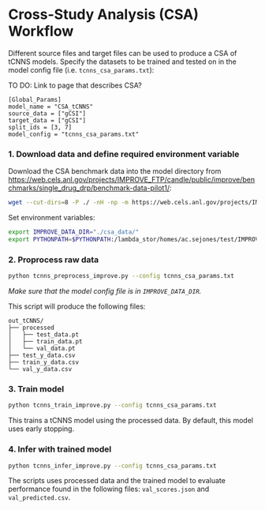 # Cross-Study Analysis (CSA) Workflow

Different source files and target files can be used to produce a CSA of tCNNS models. Specify the datasets to be trained and tested on in the model config file (i.e. `tcnns_csa_params.txt`):

TO DO: Link to page that describes CSA?

```
[Global_Params]
model_name = "CSA_tCNNS"
source_data = ["gCSI"]
target_data = ["gCSI"]
split_ids = [3, 7]
model_config = "tcnns_csa_params.txt"
```

### 1. Download data and define required environment variable

Download the CSA benchmark data into the model directory from https://web.cels.anl.gov/projects/IMPROVE_FTP/candle/public/improve/benchmarks/single_drug_drp/benchmark-data-pilot1/:

```bash
wget --cut-dirs=8 -P ./ -nH -np -m https://web.cels.anl.gov/projects/IMPROVE_FTP/candle/public/improve/benchmarks/single_drug_drp/benchmark-data-pilot1/csa_data/
```

Set environment variables:
```bash
export IMPROVE_DATA_DIR="./csa_data/"
export PYTHONPATH=$PYTHONPATH:/lambda_stor/homes/ac.sejones/test/IMPROVE
```

### 2. Proprocess raw data

```bash
python tcnns_preprocess_improve.py --config tcnns_csa_params.txt
```

*Make sure that the model config file is in `IMPROVE_DATA_DIR`.*

This script will produce the following files:
```
out_tCNNS/
├── processed
│   ├── test_data.pt
│   ├── train_data.pt
│   └── val_data.pt
├── test_y_data.csv
├── train_y_data.csv
└── val_y_data.csv
```

### 3. Train model
```bash
python tcnns_train_improve.py --config tcnns_csa_params.txt
```

This trains a tCNNS model using the processed data. By default, this model uses early stopping.

### 4. Infer with trained model

```bash
python tcnns_infer_improve.py --config tcnns_csa_params.txt
```

The scripts uses processed data and the trained model to evaluate performance found in the following files: `val_scores.json` and `val_predicted.csv`.
